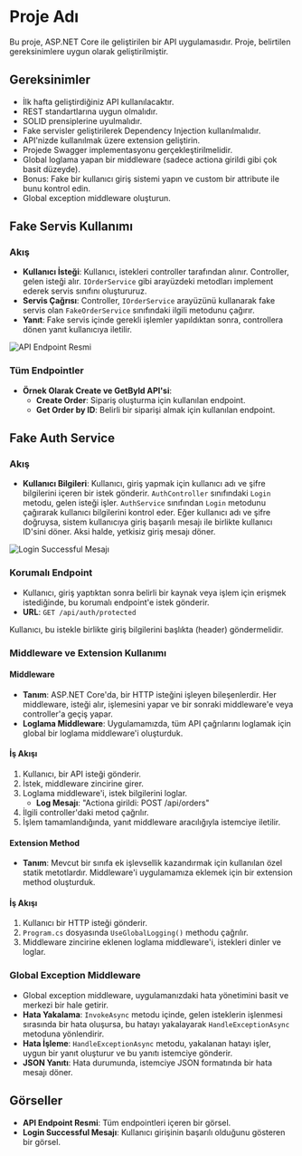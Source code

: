 # Proje Adı

Bu proje, ASP.NET Core ile geliştirilen bir API uygulamasıdır. Proje, belirtilen gereksinimlere uygun olarak geliştirilmiştir.

## Gereksinimler

- İlk hafta geliştirdiğiniz API kullanılacaktır.
- REST standartlarına uygun olmalıdır.
- SOLID prensiplerine uyulmalıdır.
- Fake servisler geliştirilerek Dependency Injection kullanılmalıdır.
- API'nizde kullanılmak üzere extension geliştirin.
- Projede Swagger implementasyonu gerçekleştirilmelidir.
- Global loglama yapan bir middleware (sadece actiona girildi gibi çok basit düzeyde).
- Bonus: Fake bir kullanıcı giriş sistemi yapın ve custom bir attribute ile bunu kontrol edin.
- Global exception middleware oluşturun.

## Fake Servis Kullanımı

### Akış
- **Kullanıcı İsteği**: Kullanıcı, istekleri controller tarafından alınır. Controller, gelen isteği alır. `IOrderService` gibi arayüzdeki metodları implement ederek servis sınıfını oluştururuz.
- **Servis Çağrısı**: Controller, `IOrderService` arayüzünü kullanarak fake servis olan `FakeOrderService` sınıfındaki ilgili metodunu çağırır.
- **Yanıt**: Fake servis içinde gerekli işlemler yapıldıktan sonra, controllera dönen yanıt kullanıcıya iletilir.

![API Endpoint Resmi](link-to-api-endpoint-image)

### Tüm Endpointler
- **Örnek Olarak Create ve GetById API'si**:
  - **Create Order**: Sipariş oluşturma için kullanılan endpoint.
  - **Get Order by ID**: Belirli bir siparişi almak için kullanılan endpoint.

## Fake Auth Service

### Akış
- **Kullanıcı Bilgileri**: Kullanıcı, giriş yapmak için kullanıcı adı ve şifre bilgilerini içeren bir istek gönderir. `AuthController` sınıfındaki `Login` metodu, gelen isteği işler. `AuthService` sınıfından `Login` metodunu çağırarak kullanıcı bilgilerini kontrol eder. Eğer kullanıcı adı ve şifre doğruysa, sistem kullanıcıya giriş başarılı mesajı ile birlikte kullanıcı ID'sini döner. Aksi halde, yetkisiz giriş mesajı döner.

![Login Successful Mesajı](link-to-login-success-image)

### Korumalı Endpoint
- Kullanıcı, giriş yaptıktan sonra belirli bir kaynak veya işlem için erişmek istediğinde, bu korumalı endpoint'e istek gönderir.
- **URL**: `GET /api/auth/protected`

Kullanıcı, bu istekle birlikte giriş bilgilerini başlıkta (header) göndermelidir.

### Middleware ve Extension Kullanımı

#### Middleware
- **Tanım**: ASP.NET Core'da, bir HTTP isteğini işleyen bileşenlerdir. Her middleware, isteği alır, işlemesini yapar ve bir sonraki middleware'e veya controller'a geçiş yapar.
- **Loglama Middleware**: Uygulamamızda, tüm API çağrılarını loglamak için global bir loglama middleware'i oluşturduk.

#### İş Akışı
1. Kullanıcı, bir API isteği gönderir.
2. İstek, middleware zincirine girer.
3. Loglama middleware'i, istek bilgilerini loglar.
   - **Log Mesajı**: "Actiona girildi: POST /api/orders"
4. İlgili controller'daki metod çağrılır.
5. İşlem tamamlandığında, yanıt middleware aracılığıyla istemciye iletilir.

#### Extension Method
- **Tanım**: Mevcut bir sınıfa ek işlevsellik kazandırmak için kullanılan özel statik metotlardır. Middleware'i uygulamamıza eklemek için bir extension method oluşturduk.

#### İş Akışı
1. Kullanıcı bir HTTP isteği gönderir.
2. `Program.cs` dosyasında `UseGlobalLogging()` methodu çağrılır.
3. Middleware zincirine eklenen loglama middleware'i, istekleri dinler ve loglar.

### Global Exception Middleware
- Global exception middleware, uygulamanızdaki hata yönetimini basit ve merkezi bir hale getirir.
- **Hata Yakalama**: `InvokeAsync` metodu içinde, gelen isteklerin işlenmesi sırasında bir hata oluşursa, bu hatayı yakalayarak `HandleExceptionAsync` metoduna yönlendirir.
- **Hata İşleme**: `HandleExceptionAsync` metodu, yakalanan hatayı işler, uygun bir yanıt oluşturur ve bu yanıtı istemciye gönderir.
- **JSON Yanıtı**: Hata durumunda, istemciye JSON formatında bir hata mesajı döner.

## Görseller
- **API Endpoint Resmi**: Tüm endpointleri içeren bir görsel.
- **Login Successful Mesajı**: Kullanıcı girişinin başarılı olduğunu gösteren bir görsel.
